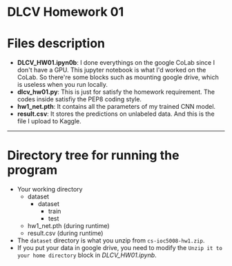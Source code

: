 DLCV Homework 01
===

# Files description

- **DLCV_HW01.ipyn0b**: I done everythings on the google CoLab since I don't have a GPU. This jupyter notebook is what I'd worked on the CoLab. So there're some blocks such as mounting google drive, which is useless when you run locally.
- **dlcv_hw01.py**: This is just for satisfy the homework requirement. The codes inside satisfiy the PEP8 coding style.
- **hw1_net.pth**: It contains all the parameters of my trained CNN model.
- **result.csv**: It stores the predictions on unlabeled data. And this is the file I upload to Kaggle.

----

# Directory tree for running the program

- Your working directory
    - dataset
        - dataset
            - train
            - test
    - hw1_net.pth (during runtime)
    - result.csv (during runtime)
- The `dataset` directory is what you unzip from `cs-ioc5008-hw1.zip`.
- If you put your data in google drive, you need to modify the `Unzip it to your home directory` block in *DLCV_HW01.ipynb*.
